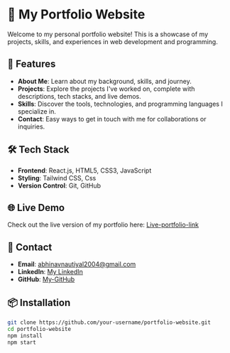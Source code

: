 # 💼 My Portfolio Website

Welcome to my personal portfolio website! This is a showcase of my projects, skills, and experiences in web development and programming.

## 🚀 Features

- **About Me**: Learn about my background, skills, and journey.
- **Projects**: Explore the projects I've worked on, complete with descriptions, tech stacks, and live demos.
- **Skills**: Discover the tools, technologies, and programming languages I specialize in.
- **Contact**: Easy ways to get in touch with me for collaborations or inquiries.

## 🛠️ Tech Stack

- **Frontend**: React.js, HTML5, CSS3, JavaScript
- **Styling**: Tailwind CSS, Css
- **Version Control**: Git, GitHub


## 🌐 Live Demo

Check out the live version of my portfolio here: [Live-portfolio-link](https://abhinav-nautiyal.netlify.app)

## 📧 Contact

- **Email**: abhinavnautiyal2004@gmail.com
- **LinkedIn**: [My LinkedIn](https://www.linkedin.com/in/abhinav-nautiyal-264828248/)
- **GitHub**: [My-GitHub](https://github.com/AbhinavNauti-yl)



## 📦 Installation

```bash
git clone https://github.com/your-username/portfolio-website.git
cd portfolio-website
npm install
npm start
